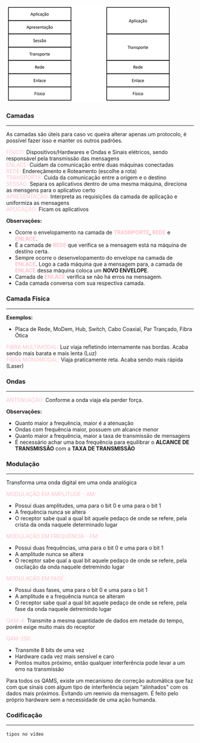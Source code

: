 ![Modelo OSI/Modelo TCP/IP](./images/Modelos.png)

### Camadas
---
As camadas são úteis para caso vc queira alterar apenas um protocolo, é possível fazer isso e manter os outros padrões.

<span style="color: pink;">FÍSICO:</span> Dispositivos/Hardwares e Ondas e Sinais elétricos, sendo responsável pela transmissão das mensagens <br>
<span style="color: pink;">ENLACE:</span> Cuidam da comunicação entre duas máquinas conectadas <br>
<span style="color: pink;">REDE:</span> Endereçãmento e Roteamento (escolhe a rota) <br>
<span style="color: pink;">TRANSPORTE:</span> Cuida da comunicação entre a origem e o destino <br>
<span style="color: pink;">SESSÃO:</span> Separa os aplicativos dentro de uma mesma máquina, direciona as mensgens para o aplicativo certo <br>
<span style="color: pink;">APRESENTAÇÃO:</span> Interpreta as requisições da camada de aplicação e uniformiza as mensagens <br>
<span style="color: pink;">APLICAÇÃO:</span> Ficam os aplicativos <br>

**Observações:**
* Ocorre o envelopamento na camada de <span style="color: pink;">**TRASNPORTE**</span>, <span style="color: pink;">**REDE**</span> e <span style="color: pink;">**ENLACE**</span>.
* É a camada de <span style="color: pink;">**REDE**</span> que verifica se a mensagem está na máquina de destino certa.
* Sempre ocorre o desenvelopamento do envelope na camada de <span style="color: pink;">**ENLACE**</span>. Logo a cada máquina que a mensagem para, a camada de <span style="color: pink;">**ENLACE**</span> dessa máquina coloca um **NOVO ENVELOPE**.
* Camada de <span style="color: pink;">**ENLACE**</span> verifica se não há erros na mensagem.
* Cada camada conversa com sua respectiva camada.

### Camada Física
---
**Exemplos:**
* Placa de Rede, MoDem, Hub, Switch, Cabo Coaxial, Par Trançado, Fibra Ótica

<span style="color: pink;">FIBRA MULTIMODAL:</span> Luz viaja refletindo internamente nas bordas. Acaba sendo mais barata e mais lenta (Luz) <br>
<span style="color: pink;">FIBRA MONOMODAL:</span> Viaja praticamente reta. Acaba sendo mais rápida (Laser)

### Ondas
---
<span style="color: pink;"> ANTENUAÇÃO:</span> Conforme a onda viaja ela perder força. <br>

**Observações:**
* Quanto maior a frequência, maior é a atenuação
* Ondas com frequência maior, possuem um alcance menor
* Quanto maior a frequência, maior a taxa de transmissão de mensagens
* É necessário achar uma boa frequência para equilibrar o **ALCANCE DE TRANSMISSÃO** com a **TAXA DE TRANSMISSÃO**
  
### Modulação
---
Transforma uma onda digital em uma onda analógica

<span style="color: pink;">MODULAÇÃO EM AMPLITUDE - AM:</span> 
* Possui duas amplitudes, uma para o bit 0 e uma para o bit 1
* A frequência nunca se altera
* O receptor sabe qual a qual bit aquele pedaço de onde se refere, pela crista da onda naquele determinado lugar

<span style="color: pink;">MODULAÇÃO EM FREQUÊNCIA - FM:</span> 
* Possui duas frequências, uma para o bit 0 e uma para o bit 1
* A amplitude nunca se altera
* O receptor sabe qual a qual bit aquele pedaço de onde se refere, pela oscilação da onda naquele detremindo lugar

<span style="color: pink;">MODULAÇÃO EM FASE:</span> 
* Possui duas fases, uma para o bit 0 e uma para o bit 1
* A amplitude e a frequência nunca se alteram
* O receptor sabe qual a qual bit aquele pedaço de onde se refere, pela fase da onda naquele detremindo lugar

<span style="color: pink;">QAM-4: </span> Transmite a mesma quantidade de dados em metade do tempo, porém exige muito mais do receptor <br>

<span style="color: pink;">QAM-256: </span>
* Transmite 8 bits de uma vez
* Hardware cada vez mais sensível e caro
* Pontos muitos próximo, então qualquer interferência pode levar a um erro na transmissão

Para todos os QAMS, existe um mecanismo de correção automática que faz com que sinais com algum tipo de interferência sejam "alinhados" com os dados mais próximos. Evitando um reenvio da mensagem. É feito pelo próprio hardware sem a necessidade de uma ação humanda.

### Codificação
---
``` tipos no vídeo ```
